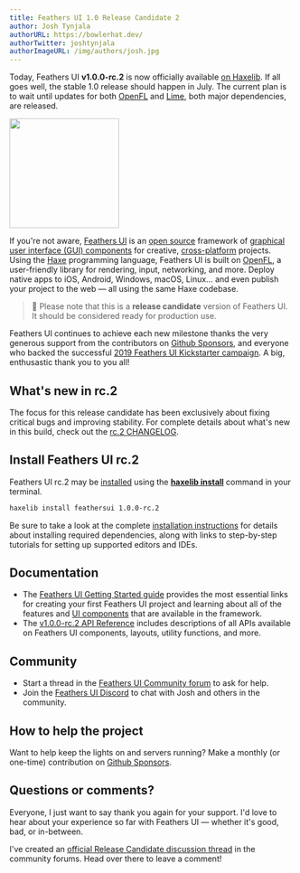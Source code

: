 ```yaml
---
title: Feathers UI 1.0 Release Candidate 2
author: Josh Tynjala
authorURL: https://bowlerhat.dev/
authorTwitter: joshtynjala
authorImageURL: /img/authors/josh.jpg
---
```


Today, Feathers UI **v1.0.0-rc.2** is now officially available [on Haxelib](https://lib.haxe.org/p/feathersui). If all goes well, the stable 1.0 release should happen in July. The current plan is to wait until updates for both [OpenFL](https://openfl.org/) and [Lime](https://lime.openfl.org), both major dependencies, are released.

<img src="/blog/img/feathersui-rc-2.png" width="194">

If you're not aware, [Feathers UI](https://feathersui.com/) is an [open source](https://github.com/feathersui/feathersui-openfl) framework of [graphical user interface (GUI) components](https://feathersui.com/learn/haxe-openfl/ui-components) for creative, [cross-platform](https://feathersui.com/cross-platform-guis/) projects. Using the [Haxe](https://haxe.org/) programming language, Feathers UI is built on [OpenFL](https://openfl.org/), a user-friendly library for rendering, input, networking, and more. Deploy native apps to iOS, Android, Windows, macOS, Linux… and even publish your project to the web — all using the same Haxe codebase.

> 🎉 Please note that this is a **release candidate** version of Feathers UI. It should be considered ready for production use.

Feathers UI continues to achieve each new milestone thanks the very generous support from the contributors on [Github Sponsors](https://github.com/sponsors/joshtynjala), and everyone who backed the successful [2019 Feathers UI Kickstarter campaign](https://www.kickstarter.com/projects/feathersui/feathers-ui-cross-platform-components-for-haxe-and-openfl). A big, enthusastic thank you to you all!

## What's new in rc.2

The focus for this release candidate has been exclusively about fixing critical bugs and improving stability. For complete details about what's new in this build, check out the [rc.2 CHANGELOG](https://github.com/feathersui/feathersui-openfl/blob/v1.0.0-rc.2/CHANGELOG.md).

## Install Feathers UI rc.2

Feathers UI rc.2 may be [installed](https://feathersui.com/learn/haxe-openfl/installation) using the [**haxelib install**](https://lib.haxe.org/documentation/using-haxelib/#install) command in your terminal.

```sh
haxelib install feathersui 1.0.0-rc.2
```

Be sure to take a look at the complete [installation instructions](https://feathersui.com/learn/haxe-openfl/installation) for details about installing required dependencies, along with links to step-by-step tutorials for setting up supported editors and IDEs.

## Documentation

- The [Feathers UI Getting Started guide](https://feathersui.com/learn/haxe-openfl/getting-started) provides the most essential links for creating your first Feathers UI project and learning about all of the features and [UI components](https://feathersui.com/learn/haxe-openfl/ui-components) that are available in the framework.
- The [v1.0.0-rc.2 API Reference](https://api.feathersui.com/v1.0.0-rc.2/) includes descriptions of all APIs available on Feathers UI components, layouts, utility functions, and more.

## Community

- Start a thread in the [Feathers UI Community forum](https://community.feathersui.com/) to ask for help.
- Join the [Feathers UI Discord](https://discord.feathersui.com/) to chat with Josh and others in the community.

## How to help the project

Want to help keep the lights on and servers running? Make a monthly (or one-time) contribution on [Github Sponsors](https://github.com/sponsors/joshtynjala).

## Questions or comments?

Everyone, I just want to say thank you again for your support. I'd love to hear about your experience so far with Feathers UI — whether it's good, bad, or in-between.

I've created an [official Release Candidate discussion thread](https://community.feathersui.com/d/89-feathers-ui-release-candidate) in the community forums. Head over there to leave a comment!
